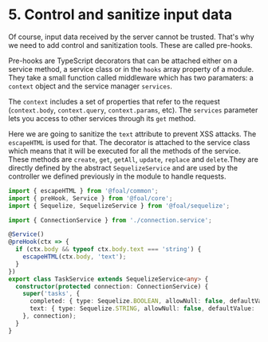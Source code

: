# 5. Control and sanitize input data

Of course, input data received by the server cannot be trusted. That's why we need to add control and sanitization tools. These are called pre-hooks.

Pre-hooks are TypeScript decorators that can be attached either on a service method, a service class or in the `hooks` array property of a module. They take a small function called middleware which has two paramaters: a `context` object and the service manager `services`.

The `context` includes a set of properties that refer to the request (`context.body`, `context.query`, `context.params`, etc). The `services` parameter lets you access to other services through its `get` method.

Here we are going to sanitize the `text` attribute to prevent XSS attacks. The `escapeHTML` is used for that. The decorator is attached to the service class which means that it will be executed for all the methods of the service. These methods are `create`, `get`, `getAll`, `update`, `replace` and `delete`.They are directly defined by the abstract `SequelizeService` and are used by the controller we defined previously in the module to handle requests.

```typescript
import { escapeHTML } from '@foal/common';
import { preHook, Service } from '@foal/core';
import { Sequelize, SequelizeService } from '@foal/sequelize';

import { ConnectionService } from './connection.service';

@Service()
@preHook(ctx => {
  if (ctx.body && typeof ctx.body.text === 'string') {
    escapeHTML(ctx.body, 'text');
  }
})
export class TaskService extends SequelizeService<any> {
  constructor(protected connection: ConnectionService) {
    super('tasks', {
      completed: { type: Sequelize.BOOLEAN, allowNull: false, defaultValue: false },
      text: { type: Sequelize.STRING, allowNull: false, defaultValue: '' }
    }, connection);
  }
}
```